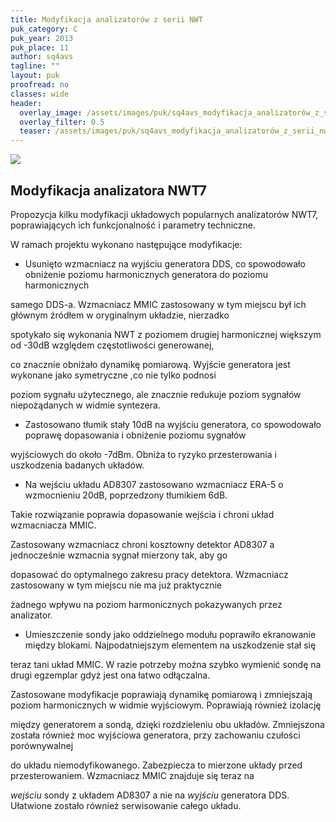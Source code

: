 ```yaml
---
title: Modyfikacja analizatorów z serii NWT
puk_category: C
puk_year: 2013
puk_place: 11
author: sq4avs
tagline: ""
layout: puk
proofread: no
classes: wide
header:
  overlay_image: /assets/images/puk/sq4avs_modyfikacja_analizatorów_z_serii_nwt.jpg
  overlay_filter: 0.5
  teaser: /assets/images/puk/sq4avs_modyfikacja_analizatorów_z_serii_nwt.jpg
---
```






 



![](assets/data/img/projects/2013-11-0.jpg) 



Modyfikacja analizatora NWT7
----------------------------





 Propozycja kilku modyfikacji układowych popularnych analizatorów NWT7, poprawiających ich funkcjonalność i parametry techniczne.

 




 W ramach projektu wykonano następujące modyfikacje:

 

* Usunięto wzmacniacz na wyjściu generatora DDS, co spowodowało obniżenie poziomu harmonicznych generatora do poziomu harmonicznych

 samego DDS-a. Wzmacniacz MMIC zastosowany w tym miejscu był ich głównym źródłem w oryginalnym układzie, nierzadko

 spotykało się wykonania NWT z poziomem drugiej harmonicznej większym od -30dB względem częstotliwości generowanej,

 co znacznie obniżało dynamikę pomiarową. Wyjście generatora jest wykonane jako symetryczne ,co nie tylko podnosi

 poziom sygnału użytecznego, ale znacznie redukuje poziom sygnałów niepożądanych w widmie syntezera.
* Zastosowano tłumik stały 10dB na wyjściu generatora, co spowodowało poprawę dopasowania i obniżenie poziomu sygnałów

 wyjściowych do około -7dBm. Obniża to ryzyko przesterowania i uszkodzenia badanych układów.
* Na wejściu układu AD8307 zastosowano wzmacniacz ERA-5 o wzmocnieniu 20dB, poprzedzony tłumikiem 6dB.

 Takie rozwiązanie poprawia dopasowanie wejścia i chroni układ wzmacniacza MMIC.

 Zastosowany wzmacniacz chroni kosztowny detektor AD8307 a jednocześnie wzmacnia sygnał mierzony tak, aby go

 dopasować do optymalnego zakresu pracy detektora. Wzmacniacz zastosowany w tym miejscu nie ma już praktycznie

 żadnego wpływu na poziom harmonicznych pokazywanych przez analizator.
* Umieszczenie sondy jako oddzielnego modułu poprawiło ekranowanie między blokami. Najpodatniejszym elementem na uszkodzenie stał się

 teraz tani układ MMIC. W razie potrzeby można szybko wymienić sondę na drugi egzemplar gdyż jest ona łatwo odłączalna.









Zastosowane modyfikacje poprawiają dynamikę pomiarową i zmniejszają poziom harmonicznych w widmie wyjściowym. Poprawiają również izolację

między generatorem a sondą, dzięki rozdzieleniu obu układów. Zmniejszona została również moc wyjściowa generatora, przy zachowaniu czułości porównywalnej

 do układu niemodyfikowanego. Zabezpiecza to mierzone układy przed przesterowaniem. Wzmacniacz MMIC znajduje się teraz na

 *wejściu* sondy z układem AD8307 a nie na *wyjściu* generatora DDS. Ułatwione zostało również serwisowanie całego układu.



 




 


